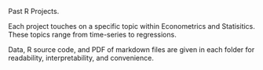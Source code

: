 Past R Projects.

Each project touches on a specific topic within Econometrics and Statisitics. These topics range from time-series to regressions.

Data, R source code, and PDF of markdown files are given in each folder for readability, interpretability, and convenience. 
